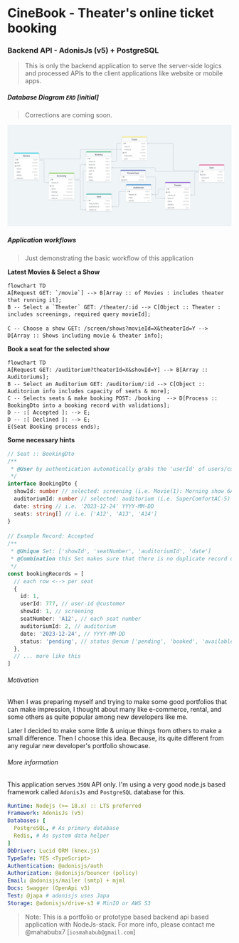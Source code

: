 # CineBook - Theater's online ticket booking

### Backend API - AdonisJs (v5) + PostgreSQL

> This is only the backend application to serve the server-side logics and processed APIs to the client applications like website or mobile apps.

##### Database Diagram `ERD` [initial]

> Corrections are coming soon.

![erd](./erd.jpg)

##### Application workflows

> Just demonstrating the basic workflow of this application

**Latest Movies & Select a Show**

```mermaid
flowchart TD
A[Request GET: `/movie`] --> B[Array :: of Movies : includes theater that running it];
B -- Select a `Theater` GET: /theater/:id --> C[Object :: Theater : includes screenings, required query movieId];

C -- Choose a show GET: /screen/shows?movieId=X&theaterId=Y --> D[Array :: Shows including movie & theater info];

```

**Book a seat for the selected show**

```mermaid
flowchart TD
A[Request GET: /auditorium?theaterId=X&showId=Y] --> B[Array :: Auditoriums];
B -- Select an Auditorium GET: /auditorium/:id --> C[Object :: Auditorium info includes capacity of seats & more];
C -- Selects seats & make booking POST: /booking  --> D[Process :: BookingDto into a booking record with validations];
D -- :[ Accepted ]: --> E;
D -- :[ Declined ]: --> E;
E(Seat Booking process ends);
```

**Some necessary hints**

```typescript
// Seat :: BookingDto
/**
 * @User by authentication automatically grabs the 'userId' of users/customer
 */
interface BookingDto {
  showId: number // selected: screening (i.e. Movie(1): Morning show 6AM to 10AM)
  auditoriumId: number // selected: auditorium (i.e. SuperComfortAC-5)
  date: string // i.e. '2023-12-24' YYYY-MM-DD
  seats: string[] // i.e. ['A12', 'A13', 'A14']
}

// Example Record: Accepted
/**
 * @Unique Set: ['showId', 'seatNumber', 'auditoriumId', 'date']
 * @Combination this Set makes sure that there is no duplicate record of booking
 */
const bookingRecords = [
  // each row <--> per seat
  {
    id: 1,
    userId: 777, // user-id @customer
    showId: 1, // screening
    seatNumber: 'A12', // each seat number
    auditoriumId: 2, // auditorium
    date: '2023-12-24', // YYYY-MM-DD
    status: 'pending', // status @enum ['pending', 'booked', 'available']
  },
  // ... more like this
]
```

###### Motivation

When I was preparing myself and trying to make some good portfolios that can make impression, I thought about many like e-commerce, rental, and some others as quite popular among new developers like me.

Later I decided to make some little & unique things from others to make a small difference. Then I choose this idea. Because, its quite different from any regular new developer's portfolio showcase.

###### More information

This application serves `JSON` API only. I'm using a very good node.js based framework called `AdonisJs` and `PostgreSQL` database for this.

```yml
Runtime: Nodejs (>= 18.x) :: LTS preferred
Framework: AdonisJs (v5)
Databases: [
  PostgreSQL, # As primary database
  Redis, # As system data helper
]
DbDriver: Lucid ORM (knex.js)
TypeSafe: YES <TypeScript>
Authentication: @adonisjs/auth
Authorization: @adonisjs/bouncer (policy)
Email: @adonisjs/mailer (smtp) + mjml
Docs: Swagger (OpenApi v3)
Test: @japa # adonisjs uses Japa
Storage: @adonisjs/drive-s3 # MinIO or AWS S3
```

> Note: This is a portfolio or prototype based backend api based application with NodeJs-stack. For more info, please contact me @mahabubx7 [`iosmahabub@gmail.com`]

